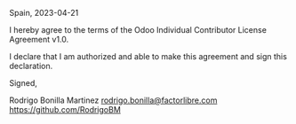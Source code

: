 Spain, 2023-04-21

I hereby agree to the terms of the Odoo Individual Contributor License
Agreement v1.0.

I declare that I am authorized and able to make this agreement and sign this
declaration.

Signed,

Rodrigo Bonilla Martinez rodrigo.bonilla@factorlibre.com https://github.com/RodrigoBM
